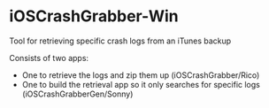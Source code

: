 iOSCrashGrabber-Win
===================

Tool for retrieving specific crash logs from an iTunes backup

Consists of two apps:
- One to retrieve the logs and zip them up (iOSCrashGrabber/Rico)
- One to build the retrieval app so it only searches for specific logs (iOSCrashGrabberGen/Sonny)
